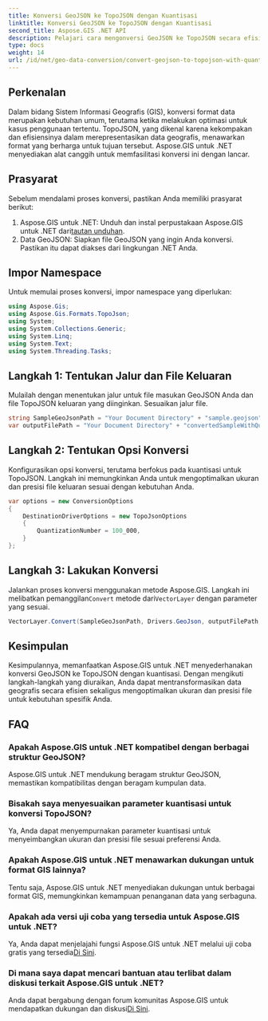 ```yaml
---
title: Konversi GeoJSON ke TopoJSON dengan Kuantisasi
linktitle: Konversi GeoJSON ke TopoJSON dengan Kuantisasi
second_title: Aspose.GIS .NET API
description: Pelajari cara mengonversi GeoJSON ke TopoJSON secara efisien dengan kuantisasi menggunakan Aspose.GIS untuk .NET, yang mengoptimalkan ukuran dan presisi file.
type: docs
weight: 14
url: /id/net/geo-data-conversion/convert-geojson-to-topojson-with-quantization/
---
```

## Perkenalan
Dalam bidang Sistem Informasi Geografis (GIS), konversi format data merupakan kebutuhan umum, terutama ketika melakukan optimasi untuk kasus penggunaan tertentu. TopoJSON, yang dikenal karena kekompakan dan efisiensinya dalam merepresentasikan data geografis, menawarkan format yang berharga untuk tujuan tersebut. Aspose.GIS untuk .NET menyediakan alat canggih untuk memfasilitasi konversi ini dengan lancar.
## Prasyarat
Sebelum mendalami proses konversi, pastikan Anda memiliki prasyarat berikut:
1.  Aspose.GIS untuk .NET: Unduh dan instal perpustakaan Aspose.GIS untuk .NET dari[tautan unduhan](https://releases.aspose.com/gis/net/).
2. Data GeoJSON: Siapkan file GeoJSON yang ingin Anda konversi. Pastikan itu dapat diakses dari lingkungan .NET Anda.

## Impor Namespace
Untuk memulai proses konversi, impor namespace yang diperlukan:
```csharp
using Aspose.Gis;
using Aspose.Gis.Formats.TopoJson;
using System;
using System.Collections.Generic;
using System.Linq;
using System.Text;
using System.Threading.Tasks;
```
## Langkah 1: Tentukan Jalur dan File Keluaran
Mulailah dengan menentukan jalur untuk file masukan GeoJSON Anda dan file TopoJSON keluaran yang diinginkan. Sesuaikan jalur file.
```csharp
string SampleGeoJsonPath = "Your Document Directory" + "sample.geojson";
var outputFilePath = "Your Document Directory" + "convertedSampleWithQuantization_out.topojson";
```
## Langkah 2: Tentukan Opsi Konversi
Konfigurasikan opsi konversi, terutama berfokus pada kuantisasi untuk TopoJSON. Langkah ini memungkinkan Anda untuk mengoptimalkan ukuran dan presisi file keluaran sesuai dengan kebutuhan Anda.
```csharp
var options = new ConversionOptions
{
    DestinationDriverOptions = new TopoJsonOptions
    {
        QuantizationNumber = 100_000,
    }
};
```
## Langkah 3: Lakukan Konversi
 Jalankan proses konversi menggunakan metode Aspose.GIS. Langkah ini melibatkan pemanggilan`Convert` metode dari`VectorLayer` dengan parameter yang sesuai.
```csharp
VectorLayer.Convert(SampleGeoJsonPath, Drivers.GeoJson, outputFilePath, Drivers.TopoJson, options);
```

## Kesimpulan
Kesimpulannya, memanfaatkan Aspose.GIS untuk .NET menyederhanakan konversi GeoJSON ke TopoJSON dengan kuantisasi. Dengan mengikuti langkah-langkah yang diuraikan, Anda dapat mentransformasikan data geografis secara efisien sekaligus mengoptimalkan ukuran dan presisi file untuk kebutuhan spesifik Anda.
## FAQ
### Apakah Aspose.GIS untuk .NET kompatibel dengan berbagai struktur GeoJSON?
Aspose.GIS untuk .NET mendukung beragam struktur GeoJSON, memastikan kompatibilitas dengan beragam kumpulan data.
### Bisakah saya menyesuaikan parameter kuantisasi untuk konversi TopoJSON?
Ya, Anda dapat menyempurnakan parameter kuantisasi untuk menyeimbangkan ukuran dan presisi file sesuai preferensi Anda.
### Apakah Aspose.GIS untuk .NET menawarkan dukungan untuk format GIS lainnya?
Tentu saja, Aspose.GIS untuk .NET menyediakan dukungan untuk berbagai format GIS, memungkinkan kemampuan penanganan data yang serbaguna.
### Apakah ada versi uji coba yang tersedia untuk Aspose.GIS untuk .NET?
 Ya, Anda dapat menjelajahi fungsi Aspose.GIS untuk .NET melalui uji coba gratis yang tersedia[Di Sini](https://releases.aspose.com/).
### Di mana saya dapat mencari bantuan atau terlibat dalam diskusi terkait Aspose.GIS untuk .NET?
 Anda dapat bergabung dengan forum komunitas Aspose.GIS untuk mendapatkan dukungan dan diskusi[Di Sini](https://forum.aspose.com/c/gis/33).